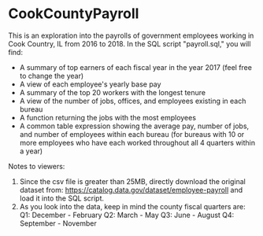 # CookCountyPayroll

This is an exploration into the payrolls of government employees working in Cook Country, IL from 2016 to 2018. 
In the SQL script "payroll.sql," you will find:
* A summary of top earners of each fiscal year in the year 2017 (feel free to change the year)
* A view of each employee's yearly base pay
* A summary of the top 20 workers with the longest tenure
* A view of the number of jobs, offices, and employees existing in each bureau
* A function returning the jobs with the most employees
* A common table expression showing the average pay, number of jobs, and number of employees within each bureau (for bureaus with 10 or more employees who have each worked throughout all 4 quarters within a year)

Notes to viewers:
1. Since the csv file is greater than 25MB, directly download the original dataset from: https://catalog.data.gov/dataset/employee-payroll and load it into the SQL script.
2. As you look into the data, keep in mind the county fiscal quarters are: Q1: December - February Q2: March - May Q3: June - August Q4: September - November
